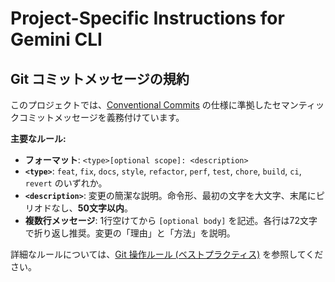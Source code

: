 # Project-Specific Instructions for Gemini CLI

<!-- Add any project-specific instructions or context here. -->

## Git コミットメッセージの規約

このプロジェクトでは、[Conventional Commits](https://www.conventionalcommits.org/en/v1.0.0/) の仕様に準拠したセマンティックコミットメッセージを義務付けています。

**主要なルール:**

*   **フォーマット**: `<type>[optional scope]: <description>`
*   **`<type>`**: `feat`, `fix`, `docs`, `style`, `refactor`, `perf`, `test`, `chore`, `build`, `ci`, `revert` のいずれか。
*   **`<description>`**: 変更の簡潔な説明。命令形、最初の文字を大文字、末尾にピリオドなし、**50文字以内**。
*   **複数行メッセージ**: 1行空けてから `[optional body]` を記述。各行は72文字で折り返し推奨。変更の「理由」と「方法」を説明。

詳細なルールについては、[Git 操作ルール (ベストプラクティス)](./docs/rules/GIT_RULES.md) を参照してください。